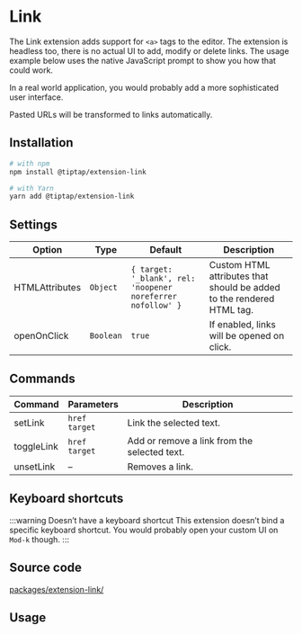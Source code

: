 # Link
The Link extension adds support for `<a>` tags to the editor. The extension is headless too, there is no actual UI to add, modify or delete links. The usage example below uses the native JavaScript prompt to show you how that could work.

In a real world application, you would probably add a more sophisticated user interface.

Pasted URLs will be transformed to links automatically.

## Installation
```bash
# with npm
npm install @tiptap/extension-link

# with Yarn
yarn add @tiptap/extension-link
```

## Settings
| Option         | Type      | Default                                                     | Description                                                           |
| -------------- | --------- | ----------------------------------------------------------- | --------------------------------------------------------------------- |
| HTMLAttributes | `Object`  | `{ target: '_blank', rel: 'noopener noreferrer nofollow' }` | Custom HTML attributes that should be added to the rendered HTML tag. |
| openOnClick    | `Boolean` | `true`                                                      | If enabled, links will be opened on click.                            |

## Commands
| Command    | Parameters         | Description                                  |
| ---------- | ------------------ | -------------------------------------------- |
| setLink    | `href`<br>`target` | Link the selected text.                      |
| toggleLink | `href`<br>`target` | Add or remove a link from the selected text. |
| unsetLink  | –                  | Removes a link.                              |

## Keyboard shortcuts
:::warning Doesn’t have a keyboard shortcut
This extension doesn’t bind a specific keyboard shortcut. You would probably open your custom UI on `Mod-k` though.
:::

## Source code
[packages/extension-link/](https://github.com/ueberdosis/tiptap-next/blob/main/packages/extension-link/)

## Usage
<demo name="Marks/Link" highlight="3-8,19,38,55" />
